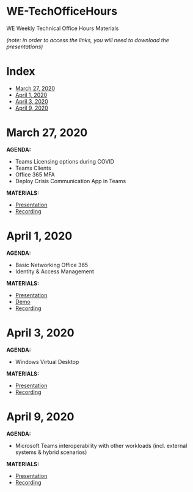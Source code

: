 # WE-TechOfficeHours
WE Weekly Technical Office Hours Materials

*(note: in order to access the links, you will need to download the presentations)*

# Index
* [March 27, 2020](#march-27-2020)
* [April 1, 2020](#april-1-2020)
* [April 3, 2020](#april-3-2020)
* [April 9, 2020](#april-9-2020)

# March 27, 2020
**AGENDA:**
* Teams Licensing options during COVID
* Teams Clients
* Office 365 MFA
* Deploy Crisis Communication App in Teams

**MATERIALS:**
* [Presentation](materials/March-27.pdf)
* [Recording](https://aka.ms/WE-TechOfficeHours/2703)


# April 1, 2020
**AGENDA:**
* Basic Networking Office 365
* Identity & Access Management 

**MATERIALS:**
* [Presentation](materials/April-1.pdf)
* [Demo](materials/April-1-Demo.xslx)
* [Recording](https://aka.ms/WE-TechOfficeHours/0104)


# April 3, 2020
**AGENDA:**
* Windows Virtual Desktop 

**MATERIALS:**
* [Presentation](materials/April-3.pdf)
* [Recording](https://aka.ms/WE-TechOfficeHours/0304)


# April 9, 2020
**AGENDA:**
* Microsoft Teams interoperability with other workloads (incl. external systems & hybrid scenarios) 

**MATERIALS:**
* [Presentation](materials/April-9.pdf)
* [Recording](https://aka.ms/WE-TechOfficeHours/0904)


